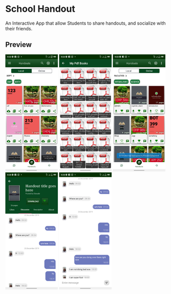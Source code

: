 # School Handout
An Interactive App that allow Students to share handouts, and socialize
with their friends.

## Preview
<img width="164" alt="preview" src="https://github.com/shittu33/SchoolHandout/blob/master/screens/Screenshot_20210614-090312.png"> <img width="164" alt="preview" src="https://github.com/shittu33/SchoolHandout/blob/master/screens/Screenshot_20210614-090402.png">
<img width="164" alt="preview" src="https://github.com/shittu33/SchoolHandout/blob/master/screens/Screenshot_20210614-090316.png">
<img width="164" alt="preview" src="https://github.com/shittu33/SchoolHandout/blob/master/screens/Screenshot_20210614-090529.png"> 
<img width="164" alt="preview" src="https://github.com/shittu33/SchoolHandout/blob/master/screens/Screenshot_20210614-090554.png">

